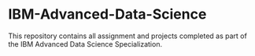 # IBM-Advanced-Data-Science

This repository contains all assignment and projects completed as part of the IBM Advanced Data Science Specialization.
